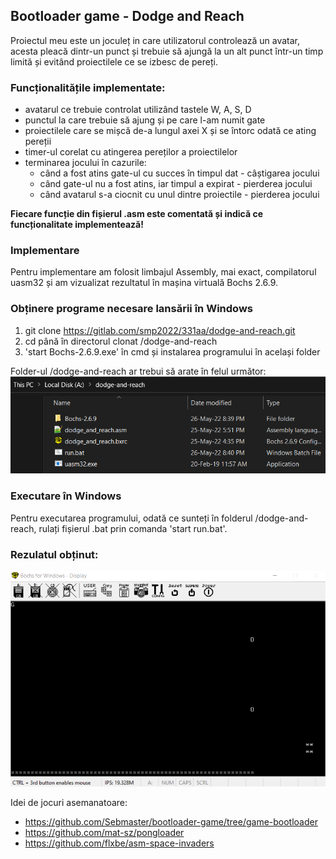## Bootloader game - Dodge and Reach

Proiectul meu este un joculeț in care utilizatorul controlează un avatar, acesta pleacă dintr-un punct și trebuie să ajungă la un alt punct într-un timp limită și evitând proiectilele ce se izbesc de pereți.

### Funcționalitățile implementate:
- avatarul ce trebuie controlat utilizând tastele W, A, S, D
- punctul la care trebuie să ajung și pe care l-am numit gate
- proiectilele care se mișcă de-a lungul axei X și se întorc odată ce ating pereții
- timer-ul corelat cu atingerea pereților a proiectilelor
- terminarea jocului în cazurile:
	- când a fost atins gate-ul cu succes în timpul dat - câștigarea jocului
	- când gate-ul nu a fost atins, iar timpul a expirat - pierderea jocului
	- când avatarul s-a ciocnit cu unul dintre proiectile - pierderea jocului

**Fiecare funcție din fișierul .asm este comentată și indică ce funcționalitate implementează!**

### Implementare

Pentru implementare am folosit limbajul Assembly, mai exact, compilatorul uasm32 și am vizualizat rezultatul în mașina virtuală Bochs 2.6.9.

### Obținere programe necesare lansării în Windows

1. git clone https://gitlab.com/smp2022/331aa/dodge-and-reach.git
2. cd până în directorul clonat /dodge-and-reach
3. 'start Bochs-2.6.9.exe' în cmd și instalarea programului în același folder

Folder-ul /dodge-and-reach ar trebui să arate în felul următor:<br>
![](Images/image1.png)

### Executare în Windows

Pentru executarea programului, odată ce sunteți în folderul /dodge-and-reach, rulați fișierul .bat prin comanda 'start run.bat'.

### Rezulatul obținut:
![](Images/image2.png)



	 


Idei de jocuri asemanatoare:
- https://github.com/Sebmaster/bootloader-game/tree/game-bootloader
- https://github.com/mat-sz/pongloader
- https://github.com/flxbe/asm-space-invaders


				
				
		
	
	
